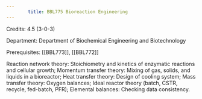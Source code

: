 ```yaml
---
        title: BBL775 Bioreaction Engineering
---
```

Credits: 4.5 (3-0-3)

Department: Department of Biochemical Engineering and Biotechnology

Prerequisites: [[BBL773]], [[BBL772]]

Reaction network theory: Stoichiometry and kinetics of enzymatic reactions and cellular growth; Momentum transfer theory: Mixing of gas, solids, and liquids in a bioreactor; Heat transfer theory: Design of cooling system; Mass transfer theory: Oxygen balances; Ideal reactor theory (batch, CSTR, recycle, fed-batch, PFR); Elemental balances: Checking data consistency.